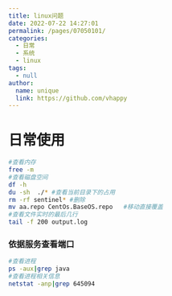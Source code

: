 ```yaml
---
title: linux问题
date: 2022-07-22 14:27:01
permalink: /pages/07050101/
categories: 
  - 日常
  - 系统
  - linux
tags: 
  - null
author: 
  name: unique
  link: https://github.com/vhappy
---
```


# 日常使用
```bash
#查看内存
free -m
#查看磁盘空间
df -h
du -sh  ./* #查看当前目录下的占用
rm -rf sentinel* #删除
mv aa.repo CentOs.BaseOS.repo   #移动直接覆盖
#查看文件实时的最后几行
tail -f 200 output.log
```
### 依据服务查看端口
```bash
#查看进程
ps -aux|grep java
#查看进程相关信息
netstat -anp|grep 645094
```

